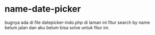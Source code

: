 # name-date-picker
bugnya ada di file datepicker-indo.php di laman ini fitur search by name belum jalan dan aku belum bisa solve untuk fitur ini.
